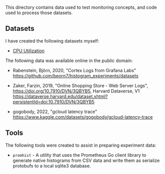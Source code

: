This directory contains data used to test monitoring concepts, and code used to process those datasets.

## Datasets

I have created the following datasets myself:

- [CPU Utilization](cpu.md)

The following data was available online in the public domain:

 - Rabenstein, Björn, 2020, "Cortex Logs from Grafana Labs"
   <br>https://github.com/beorn7/histogram_experiments/datasets

 - Zaker, Farzin, 2019, "Online Shopping Store - Web Server Logs",
   <br>https://doi.org/10.7910/DVN/3QBYB5, Harvard Dataverse, V1
   <br>https://dataverse.harvard.edu/dataset.xhtml?persistentId=doi:10.7910/DVN/3QBYB5

 - gogobody, 2022, "gcloud latency trace"
   <br>https://www.kaggle.com/datasets/gogobody/gcloud-latency-trace

## Tools

The following tools were created to assist in preparing experiment data:
- `promhist` - A utility that uses the Prometheus Go client library to generate native histograms from CSV data and write them as serialize protobufs to a local sqlite3 database.